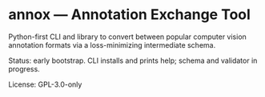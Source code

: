 # annox — Annotation Exchange Tool

Python-first CLI and library to convert between popular computer vision annotation formats via a loss-minimizing intermediate schema.

Status: early bootstrap. CLI installs and prints help; schema and validator in progress.

License: GPL-3.0-only

